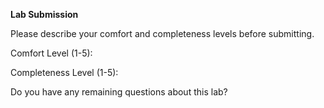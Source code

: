 **Lab Submission**

Please describe your comfort and completeness levels before submitting.

Comfort Level (1-5):

Completeness Level (1-5):

Do you have any remaining questions about this lab?